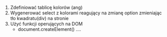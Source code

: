 1. Zdefiniować tablicę kolorów (ang)
2. Wygenerować select z kolorami reagujący na zmianę option zmieniając tło kwadratu(div) na stronie
3. Użyć funkcji operujących na DOM
    - document.createElement() ....